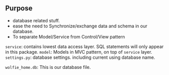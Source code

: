 ## Purpose
- database related stuff.
- ease the need to Synchronize/exchange data and schema in our database.
- To separate Model/Service from Control/View pattern

`service`: contains lowest data access layer. SQL statements will only appear in this package.
`model`: Models in MVC pattern, on top of `service` layer.
`settings.py`: database settings. including current using database name.


`wolfie_home.db`: This is our database file.
